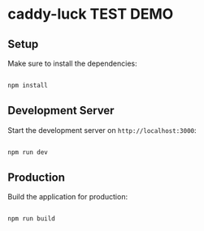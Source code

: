 # caddy-luck TEST DEMO

## Setup

Make sure to install the dependencies:

```bash

npm install

```

## Development Server

Start the development server on `http://localhost:3000`:

```bash

npm run dev

```

## Production

Build the application for production:

```bash

npm run build

```
